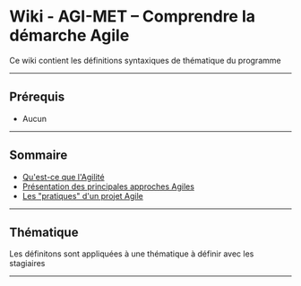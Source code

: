 # Wiki - AGI-MET – Comprendre la démarche Agile

Ce wiki contient les définitions syntaxiques de thématique du programme
___

## Prérequis

* Aucun

___

## Sommaire

* [Qu'est-ce que l'Agilité](https://github.com/POEC-20-05/AGI-MET/wiki/01)
* [Présentation des principales approches Agiles](https://github.com/POEC-20-05/AGI-MET/wiki/02)
* [Les "pratiques" d'un projet Agile](https://github.com/POEC-20-05/AGI-MET/wiki/03)

___

## Thématique

Les définitons sont appliquées à une thématique à définir avec les stagiaires

___
